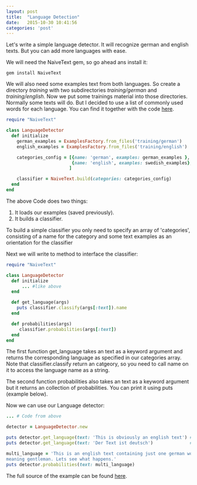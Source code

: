 ```yaml
---
layout: post
title:  "Language Detection"
date:   2015-10-30 10:41:56
categories: 'post'
---
```


Let's write a simple language detector. It will recognize german and english texts. But you can add more languages with ease.

We will need the NaiveText gem, so go ahead ans install it:
```
gem install NaiveText
```
We will also need some examples text from both languages. So create a directory *training* with two subdirectories *training/german* and *training/english*. Now we put some trainings material into those directories. Normally some texts will do. But I decided to use a list of commonly used words for each language. You can find it together with the code [here](https://github.com/RicciFlowing/NaiveText-examples/tree/master/easy/language_detection).

``` ruby
require "NaiveText"

class LanguageDetector
  def initialize
    german_examples = ExamplesFactory.from_files('training/german')
    english_examples = ExamplesFactory.from_files('training/english')

    categories_config = [{name: 'german', examples: german_examples },
                         {name: 'english', examples: swedish_examples},
                        ]

    classifier = NaiveText.build(categories: categories_config)
  end
end
```

The above Code does two things:

 1. It loads our examples (saved previously).
 2. It builds a classifier.


To build a simple classifier you only need to specify an array of 'categories', consisting of a name for the category and some text examples as an orientation for the classifier

Next we will write to method to interface the classifier:

``` ruby
require "NaiveText"

class LanguageDetector
  def initialize
      ... #like above
  end

  def get_language(args)
    puts classifier.classify(args[:text]).name
  end

  def probabilities(args)
     classifier.probabilities(args[:text])
  end
end
```
The first function get_language takes an text as a keyword argument and returns the corresponding language as specified in our categories array. Note that classifier.classify return an catgeory, so you need to call name on it to access the language name as a string.

The second function probabilities also takes an text as a keyword argument but it returns an collection of probabilities. You can print it using puts (example below).

Now we can use our Language detector:

``` ruby
... # Code from above

detector = LanguageDetector.new

puts detector.get_language(text: 'This is obviously an english text') # ==> english
puts detector.get_language(text: 'Der Text ist deutsch')              # ==> german

multi_language = 'This is an english text containing just one german word "Herren"
meaning gentleman. Lets see what happens.'
puts detector.probabilities(text: multi_language)
```

The full source of the example can be found [here](https://github.com/RicciFlowing/NaiveText-examples/tree/master/easy/language_detection).
